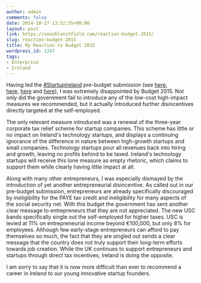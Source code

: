 ```yaml
---
author: admin
comments: false
date: 2014-10-17 13:52:55+00:00
layout: post
link: https://seanblanchfield.com/reaction-budget-2015/
slug: reaction-budget-2015
title: My Reaction to Budget 2015
wordpress_id: 1247
tags:
- Enterprise
- Ireland
---
```


Having led the [#StartupIreland](http://startupireland.ie) pre-budget submission (see [here](/budget-2015-equal-income-tax-entrepreneurs/), [here,](/budget-2015-entrepreneurial-incentives/) [here](/employee-ownership-schemes-ireland/) and [here](/reforming-rd-tax-credits/)), I was extremely disappointed by Budget 2015. Not only did the government fail to introduce any of the low-cost high-impact measures we recommended, but it actually introduced further disincentives directly targeted at the self-employed.
<!-- more -->
The only relevant measure introduced was a renewal of the three-year corporate tax relief scheme for startup companies. This scheme has little or no impact on Ireland's technology startups, and displays a continuing ignorance of the difference in nature between high-growth startups and small companies. Technology startups pour all revenues back into hiring and growth, leaving no profits behind to be taxed. Ireland's technology startups will receive this lone measure as empty rhetoric, which claims to support them while clearly having little impact at all.

Along with many other entrepreneurs, I was especially dismayed by the introduction of yet another entrepreneurial disincentive. As called out in our pre-budget submission, entrepreneurs are already specifically discouraged by ineligibility for the PAYE tax credit and ineligibility for many aspects of the social security net. With this budget the government has sent another clear message to entrepreneurs that they are not appreciated. The new USC bands specifically single out the self-employed for higher taxes. USC is levied at 11% on entrepreneurial income beyond €100,000, but only 8% for employees. Although few early-stage entrepreneurs can afford to pay themselves so much, the fact that they are singled out sends a clear message that the country does not truly support their long-term efforts towards job creation. While the UK continues to support entrepreneurs and startups through direct tax incentives, Ireland is doing the opposite.

I am sorry to say that it is now more difficult than ever to recommend a career in Ireland to our young innovative startup founders.